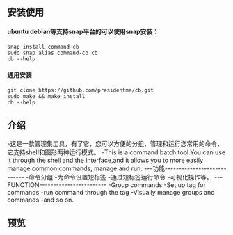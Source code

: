 ## 安装使用
#### ubuntu debian等支持snap平台的可以使用snap安装：
```
snap install command-cb
sudo snap alias command-cb cb
cb --help
```
#### 通用安装
```
git clone https://github.com/presidentma/cb.git
sudo make && make install
cb --help
```
## 介绍
 -这是一款管理集工具，有了它，您可以方便的分组、管理和运行您常用的命令，它支持shell和图形两种运行模式。
-This is a command batch tool.You can use it through the shell and the interface,and 
it allows you to more easily manage common commands, manage and run.
---功能----------------------------
-命令分组
-为命令设置短标签
-通过短标签运行命令
-可视化操作等。
---FUNCTION------------------------
-Group commands
-Set up tag for commands
-run command through the tag
-Visually manage groups and commands
-and so on.
## 预览
